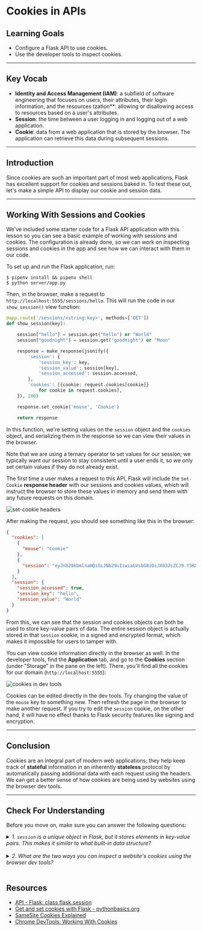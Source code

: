 # Cookies in APIs

## Learning Goals

- Configure a Flask API to use cookies.
- Use the developer tools to inspect cookies.

***

## Key Vocab

- **Identity and Access Management (IAM)**: a subfield of software engineering that
  focuses on users, their attributes, their login information, and the resources
  tzation**: allowing or disallowing access to resources based on a
  user's attributes.
- **Session**: the time between a user logging in and logging out of a web
  application.
- **Cookie**: data from a web application that is stored by the browser. The
  application can retrieve this data during subsequent sessions.

***

## Introduction

Since cookies are such an important part of most web applications, Flask has
excellent support for cookies and sessions baked in. To test these out, let's
make a simple API to display our cookie and session data.

***

## Working With Sessions and Cookies

We've included some starter code for a Flask API application with this lesson so
you can see a basic example of working with sessions and cookies. The
configuration is already done, so we can work on inspecting sessions and cookies
in the app and see how we can interact with them in our code.

To set up and run the Flask application, run:

```console
$ pipenv install && pipenv shell
$ python server/app.py
```

Then, in the browser, make a request to `http://localhost:5555/sessions/hello`.
This will run the code in our `show_session()` view function:

```py
@app.route('/sessions/<string:key>', methods=['GET'])
def show_session(key):

    session["hello"] = session.get("hello") or "World"
    session["goodnight"] = session.get("goodnight") or "Moon"

    response = make_response(jsonify({
        'session': {
            'session_key': key,
            'session_value': session[key],
            'session_accessed': session.accessed,
        },
        'cookies': [{cookie: request.cookies[cookie]}
            for cookie in request.cookies],
    }), 200)

    response.set_cookie('mouse', 'Cookie')

    return response
```

In this function, we're setting values on the `session` object and the `cookies`
object, and serializing them in the response so we can view their values in the
browser.

Note that we are using a ternary operator to set values for our session; we
typically want our session to stay consistent until a user ends it, so we only
set certain values if they do not already exist.

The first time a user makes a request to this API, Flask will include the
`Set-Cookie` **response header** with our sessions and cookies values, which
will instruct the browser to store these values in memory and send them with any
future requests on this domain.

![set-cookie headers](
    https://curriculum-content.s3.amazonaws.com/python/python-p4-cookies-in-flask-api-1.png)

After making the request, you should see something like this in the browser:

```json
{
  "cookies": [
    {
      "mouse": "Cookie"
    },
    {
      "session": "eyJnb29kbmlnaHQiOiJNb29uIiwiaGVsbG8iOiJXb3JsZCJ9.Y3KXKQ.oTqGI6rmhKDNLizZaHfJadRybUc"
    }
  ],
  "session": {
    "session_accessed": true,
    "session_key": "hello",
    "session_value": "World"
  }
}
```

From this, we can see that the session and cookies objects can both be used to
store key-value pairs of data. The entire session object is actually stored in
that `session` cookie, in a signed and encrypted format, which makes it
impossible for users to tamper with.

You can view cookie information directly in the browser as well. In the
developer tools, find the **Application** tab, and go to the **Cookies** section
(under "Storage" in the pane on the left). There, you'll find all the cookies
for our domain (`http://localhost:5555`):

![cookies in dev tools](
    https://curriculum-content.s3.amazonaws.com/python/python-p4-cookies-in-flask-api-2.png)

Cookies can be edited directly in the dev tools. Try changing the value of the
`mouse` key to something new. Then refresh the page in the browser to
make another request. If you try to edit the `session` cookie, on the other
hand, it will have no effect thanks to Flask security features like signing and
encryption.

***

## Conclusion

Cookies are an integral part of modern web applications; they help keep track of
**stateful** information in an inherently **stateless** protocol by
automatically passing additional data with each request using the headers. We
can get a better sense of how cookies are being used by websites using the
browser dev tools.

***

## Check For Understanding

Before you move on, make sure you can answer the following questions:

<details>
  <summary>
    <em>1. <code>session</code> is a unique object in Flask, but it stores
        elements in key-value pairs. This makes it similar to what built-in data
        structure?</em>
  </summary>

  <p>A dictionary.</p>
</details>
<br/>

<details>
  <summary>
    <em>2. What are the two ways you can inspect a website's cookies using the
        browser dev tools?</em>
  </summary>

  <p>The Network and Application tabs.</p>
</details>
<br/>

## Resources

- [API - Flask: class flask.session](https://flask.palletsprojects.com/en/2.2.x/api/#flask.session)
- [Get and set cookies with Flask - pythonbasics.org](https://pythonbasics.org/flask-cookies/)
- [SameSite Cookies Explained][same site cookies]
- [Chrome DevTools: Working With Cookies](https://developer.chrome.com/docs/devtools/storage/cookies/)

[same site cookies]: https://web.dev/samesite-cookies-explained/

